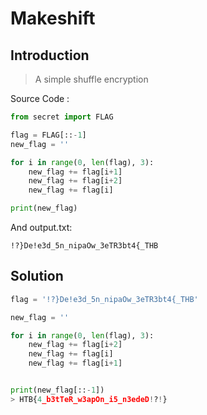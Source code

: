 # Makeshift

## Introduction
> A simple shuffle encryption

Source Code :
```python
from secret import FLAG

flag = FLAG[::-1]
new_flag = ''

for i in range(0, len(flag), 3):
    new_flag += flag[i+1]
    new_flag += flag[i+2]
    new_flag += flag[i]

print(new_flag)
```
And output.txt:
```
!?}De!e3d_5n_nipaOw_3eTR3bt4{_THB
```

## Solution
```python
flag = '!?}De!e3d_5n_nipaOw_3eTR3bt4{_THB'

new_flag = ''

for i in range(0, len(flag), 3):
    new_flag += flag[i+2]
    new_flag += flag[i]
    new_flag += flag[i+1]


print(new_flag[::-1])
> HTB{4_b3tTeR_w3apOn_i5_n3edeD!?!}
```

